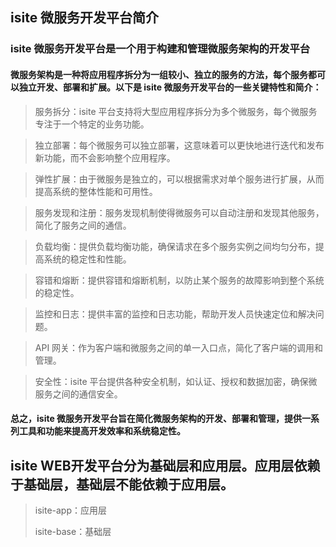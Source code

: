 ## isite 微服务开发平台简介

### isite 微服务开发平台是一个用于构建和管理微服务架构的开发平台
#### 微服务架构是一种将应用程序拆分为一组较小、独立的服务的方法，每个服务都可以独立开发、部署和扩展。以下是 isite 微服务开发平台的一些关键特性和简介：
> 服务拆分：isite 平台支持将大型应用程序拆分为多个微服务，每个微服务专注于一个特定的业务功能。

> 独立部署：每个微服务可以独立部署，这意味着可以更快地进行迭代和发布新功能，而不会影响整个应用程序。

> 弹性扩展：由于微服务是独立的，可以根据需求对单个服务进行扩展，从而提高系统的整体性能和可用性。

> 服务发现和注册：服务发现机制使得微服务可以自动注册和发现其他服务，简化了服务之间的通信。

> 负载均衡：提供负载均衡功能，确保请求在多个服务实例之间均匀分布，提高系统的稳定性和性能。

> 容错和熔断：提供容错和熔断机制，以防止某个服务的故障影响到整个系统的稳定性。

> 监控和日志：提供丰富的监控和日志功能，帮助开发人员快速定位和解决问题。

> API 网关：作为客户端和微服务之间的单一入口点，简化了客户端的调用和管理。

> 安全性：isite 平台提供各种安全机制，如认证、授权和数据加密，确保微服务之间的通信安全。

#### 总之，isite 微服务开发平台旨在简化微服务架构的开发、部署和管理，提供一系列工具和功能来提高开发效率和系统稳定性。

## isite WEB开发平台分为基础层和应用层。应用层依赖于基础层，基础层不能依赖于应用层。

> isite-app：应用层
> 
> isite-base：基础层

